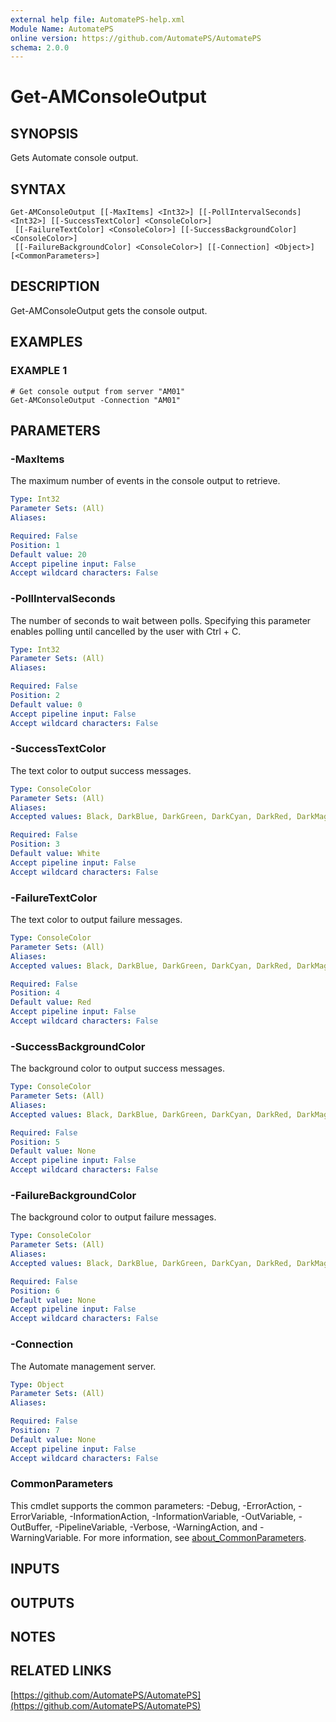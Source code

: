 ```yaml
---
external help file: AutomatePS-help.xml
Module Name: AutomatePS
online version: https://github.com/AutomatePS/AutomatePS
schema: 2.0.0
---
```


# Get-AMConsoleOutput

## SYNOPSIS
Gets Automate console output.

## SYNTAX

```
Get-AMConsoleOutput [[-MaxItems] <Int32>] [[-PollIntervalSeconds] <Int32>] [[-SuccessTextColor] <ConsoleColor>]
 [[-FailureTextColor] <ConsoleColor>] [[-SuccessBackgroundColor] <ConsoleColor>]
 [[-FailureBackgroundColor] <ConsoleColor>] [[-Connection] <Object>] [<CommonParameters>]
```

## DESCRIPTION
Get-AMConsoleOutput gets the console output.

## EXAMPLES

### EXAMPLE 1
```
# Get console output from server "AM01"
Get-AMConsoleOutput -Connection "AM01"
```

## PARAMETERS

### -MaxItems
The maximum number of events in the console output to retrieve.

```yaml
Type: Int32
Parameter Sets: (All)
Aliases:

Required: False
Position: 1
Default value: 20
Accept pipeline input: False
Accept wildcard characters: False
```

### -PollIntervalSeconds
The number of seconds to wait between polls. 
Specifying this parameter enables polling until cancelled by the user with Ctrl + C.

```yaml
Type: Int32
Parameter Sets: (All)
Aliases:

Required: False
Position: 2
Default value: 0
Accept pipeline input: False
Accept wildcard characters: False
```

### -SuccessTextColor
The text color to output success messages.

```yaml
Type: ConsoleColor
Parameter Sets: (All)
Aliases:
Accepted values: Black, DarkBlue, DarkGreen, DarkCyan, DarkRed, DarkMagenta, DarkYellow, Gray, DarkGray, Blue, Green, Cyan, Red, Magenta, Yellow, White

Required: False
Position: 3
Default value: White
Accept pipeline input: False
Accept wildcard characters: False
```

### -FailureTextColor
The text color to output failure messages.

```yaml
Type: ConsoleColor
Parameter Sets: (All)
Aliases:
Accepted values: Black, DarkBlue, DarkGreen, DarkCyan, DarkRed, DarkMagenta, DarkYellow, Gray, DarkGray, Blue, Green, Cyan, Red, Magenta, Yellow, White

Required: False
Position: 4
Default value: Red
Accept pipeline input: False
Accept wildcard characters: False
```

### -SuccessBackgroundColor
The background color to output success messages.

```yaml
Type: ConsoleColor
Parameter Sets: (All)
Aliases:
Accepted values: Black, DarkBlue, DarkGreen, DarkCyan, DarkRed, DarkMagenta, DarkYellow, Gray, DarkGray, Blue, Green, Cyan, Red, Magenta, Yellow, White

Required: False
Position: 5
Default value: None
Accept pipeline input: False
Accept wildcard characters: False
```

### -FailureBackgroundColor
The background color to output failure messages.

```yaml
Type: ConsoleColor
Parameter Sets: (All)
Aliases:
Accepted values: Black, DarkBlue, DarkGreen, DarkCyan, DarkRed, DarkMagenta, DarkYellow, Gray, DarkGray, Blue, Green, Cyan, Red, Magenta, Yellow, White

Required: False
Position: 6
Default value: None
Accept pipeline input: False
Accept wildcard characters: False
```

### -Connection
The Automate management server.

```yaml
Type: Object
Parameter Sets: (All)
Aliases:

Required: False
Position: 7
Default value: None
Accept pipeline input: False
Accept wildcard characters: False
```

### CommonParameters
This cmdlet supports the common parameters: -Debug, -ErrorAction, -ErrorVariable, -InformationAction, -InformationVariable, -OutVariable, -OutBuffer, -PipelineVariable, -Verbose, -WarningAction, and -WarningVariable. For more information, see [about_CommonParameters](http://go.microsoft.com/fwlink/?LinkID=113216).

## INPUTS

## OUTPUTS

## NOTES

## RELATED LINKS

[https://github.com/AutomatePS/AutomatePS](https://github.com/AutomatePS/AutomatePS)

